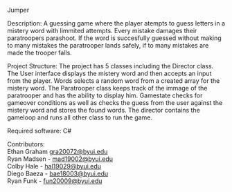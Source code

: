 Jumper

Description: 
A guessing game where the player atempts to guess letters in a mistery word with limmited attempts. Every mistake damages their paratroopers parashoot. If the word is succesfully guessed without making to many mistakes the paratrooper lands safely, if to many mistakes are made the trooper falls.

Project Structure:
The project has 5 classes including the Director class. The User interface displays the mistery word and then accepts an input from the player. Words selects a random word from a created array for the mistery word. The Paratrooper class keeps track of the immage of the paratrooper and has the ability to display him. Gamestate checks for gameover conditions as well as checks the guess from the user against the mistery word and stores the found words. The director contains the gameloop and runs all other class to run the game.

Required software:
C#

Contributors:<br>
Ethan Graham gra20072@byui.edu<br>
Ryan Madsen - mad19002@byui.edu<br>
Colby Hale - hal19029@byui.edu<br>
Diego Baeza - bae18003@byui.edu<br>
Ryan Funk - fun20009@byui.edu